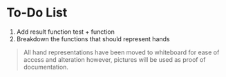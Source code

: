# To-Do List
1. Add result function test + function
2. Breakdown the functions that should represent hands
> All hand representations have been moved to whiteboard for ease of access and alteration
> however, pictures will be used as proof of documentation.